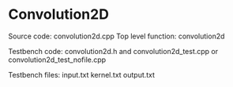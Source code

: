 # Convolution2D

Source code:
    convolution2d.cpp
Top level function:
    convolution2d

Testbench code:
    convolution2d.h
and
    convolution2d_test.cpp
or  convolution2d_test_nofile.cpp

Testbench files:
    input.txt
    kernel.txt
    output.txt